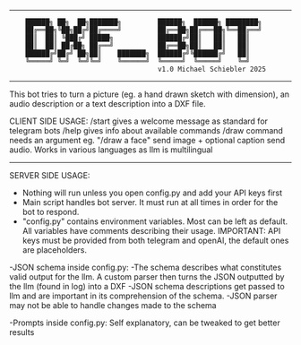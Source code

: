 ____________________________________________________________________________________

        ██████╗ ██╗  ██╗███████╗         ██████╗  ██████╗ ████████╗    
        ██╔══██╗╚██╗██╔╝██╔════╝         ██╔══██╗██╔═══██╗╚══██╔══╝    
        ██║  ██║ ╚███╔╝ █████╗           ██████╔╝██║   ██║   ██║       
        ██║  ██║ ██╔██╗ ██╔══╝           ██╔══██╗██║   ██║   ██║       
        ██████╔╝██╔╝ ██╗██║    ███████╗  ██████╔╝╚██████╔╝   ██║       
        ╚═════╝ ╚═╝  ╚═╝╚═╝    ╚══════╝  ╚═════╝  ╚═════╝    ╚═╝
                                         v1.0 Michael Schiebler 2025
____________________________________________________________________________________


This bot tries to turn a picture (eg. a hand drawn sketch with dimension), an audio description or a text description into a DXF file.

CLIENT SIDE USAGE: 
        /start gives a welcome message as standard for telegram bots
	/help gives info about available commands
	/draw command needs an argument eg. "/draw a face"
	send image + optional caption
	send audio. Works in various languages as llm is multilingual
	
____________________________________________________________________________________

SERVER SIDE USAGE:

- Nothing will run unless you open config.py and add your API keys first
- Main script handles bot server. It must run at all times in order for the bot to respond.
- "config.py" contains environment variables. Most can be left as default. All variables have comments describing their usage.
   IMPORTANT: API keys must be provided from both telegram and openAI, the default ones are placeholders.
	
-JSON schema inside config.py:
  -The schema describes what constitutes valid output for the llm. A custom parser then turns the JSON outputted by the llm
   (found in log) into a DXF
  -JSON schema descriptions get passed to llm and are important in its comprehension of the schema. 
  -JSON parser may not be able to handle changes made to the schema

-Prompts inside config.py: 
  Self explanatory, can be tweaked to get better results
